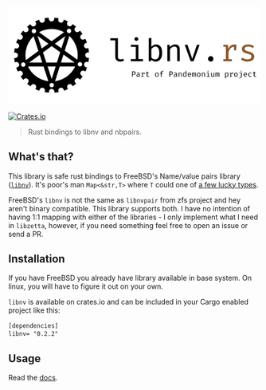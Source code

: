 ![libnv](libnv.png)

[![Crates.io](https://img.shields.io/crates/v/libnv.svg)](https://crates.io/crates/libnv)
> Rust bindings to libnv and nbpairs.

## What's that?
This library is safe rust bindings to FreeBSD's Name/value pairs library ([`libnv`](man)). It's poor's man `Map<&str,T>` where `T` could one of [a few lucky types](types).

FreeBSD's `libnv` is not the same as `libnvpair` from zfs project and hey aren't binary compatible. This library supports both. I have no intention of having 1:1 mapping with either of the libraries - I only implement what I need in `libzetta`, however, if you need something feel free to open an issue or send a PR.

## Installation
If you have FreeBSD you already have library available in base system. On linux, you will have to figure it out on your own.

`libnv` is available on crates.io and can be included in your Cargo enabled project like this:

```
[dependencies]
libnv= "0.2.2"
```
## Usage
Read the [docs](https://docs.rs/libnv).


[man]: https://www.freebsd.org/cgi/man.cgi?query=nv
[types]: https://docs.rs/libnv/0.2.2/libnv/enum.NvType.html#variants
